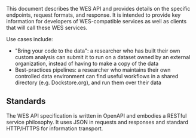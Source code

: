 This document describes the WES API and provides details on the specific endpoints, request formats, and response.  It is intended to provide key information for developers of WES-compatible services as well as clients that will call these WES services.

Use cases include:

+ "Bring your code to the data": a researcher who has built their own custom analysis can submit it to run on a dataset owned by an external organization, instead of having to make a copy of the data
+ Best-practices pipelines: a researcher who maintains their own controlled data environment can find useful workflows in a shared directory (e.g. Dockstore.org), and run them over their data

## Standards

The WES API specification is written in OpenAPI and embodies a RESTful service philosophy. It uses JSON in requests and responses and standard HTTP/HTTPS for information transport.
